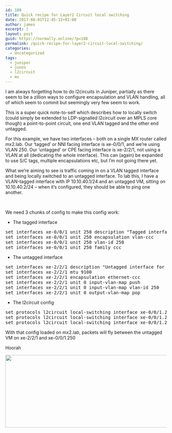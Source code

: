 ```yaml
---
id: 188
title: Quick recipe for Layer2 Circuit local switching
date: 2017-08-01T12:45:12+01:00
author: james
excerpt: |
layout: post
guid: https://normally.online/?p=188
permalink: /quick-recipe-for-layer2-circuit-local-switching/
categories:
  - Uncategorized
tags:
  - juniper
  - junos
  - l2circuit
  - mx
---
```

I am always forgetting how to do l2circuits in Juniper, partially as there seem to be a zillion ways to configure encapsulation and VLAN handling, all of which seem to commit but seemingly very few seem to work.

This is a super quick note-to-self which describes how to locally switch (could simply be extended to LDP-signalled l2circuit over an MPLS core though) a point-to-point circuit, one end VLAN tagged and the other end untagged.

For this example, we have two interfaces &#8211; both on a single MX router called mx2.lab. Our &#8216;tagged&#8217; or NNI facing interface is xe-0/0/1, and we&#8217;re using VLAN 250. Our &#8216;untagged&#8217; or CPE facing interface is xe-2/2/1, not using a VLAN at all (dedicating the whole interface). This can (again) be expanded to use S/C tags, multiple encapsulations etc, but I&#8217;m not going there yet.

What we&#8217;re aiming to see is traffic coming in on a VLAN tagged interface and being locally switched to an untagged interface. To lab this, I have a VLAN-tagged interface with IP 10.10.40.1/24 and an untagged VM, sitting on 10.10.40.2/24 &#8211; when it&#8217;s configured, they should be able to ping one another.

&nbsp;

We need 3 chunks of config to make this config work:

  * The tagged interface

<pre class="lang:default decode:true">set interfaces xe-0/0/1 unit 250 description "Tagged interface for L2Circuit Test"
set interfaces xe-0/0/1 unit 250 encapsulation vlan-ccc
set interfaces xe-0/0/1 unit 250 vlan-id 250
set interfaces xe-0/0/1 unit 250 family ccc</pre>

  * The untagged interface

<pre class="lang:default decode:true">set interfaces xe-2/2/1 description "Untagged interface for L2Circuit Test"
set interfaces xe-2/2/1 mtu 9100
set interfaces xe-2/2/1 encapsulation ethernet-ccc
set interfaces xe-2/2/1 unit 0 input-vlan-map push
set interfaces xe-2/2/1 unit 0 input-vlan-map vlan-id 250
set interfaces xe-2/2/1 unit 0 output-vlan-map pop</pre>

  * The l2circuit config

<pre class="lang:default decode:true">set protocols l2circuit local-switching interface xe-0/0/1.250 end-interface interface xe-2/2/1.0
set protocols l2circuit local-switching interface xe-0/0/1.250 ignore-encapsulation-mismatch
set protocols l2circuit local-switching interface xe-0/0/1.250 ignore-mtu-mismatch
</pre>

With that config loaded on mx2.lab, packets will fly between the untagged VM on xe-2/2/1 and xe-0/0/1.250

Hoorah

<img loading="lazy" class="alignnone size-full wp-image-191" src="https://i0.wp.com/blog.dical.org/wp-content/uploads/2017/08/l2circuit-ping.png?resize=580%2C226&#038;ssl=1" alt="" width="580" height="226" srcset="https://i0.wp.com/blog.dical.org/wp-content/uploads/2017/08/l2circuit-ping.png?w=580&ssl=1 580w, https://i0.wp.com/blog.dical.org/wp-content/uploads/2017/08/l2circuit-ping.png?resize=300%2C117&ssl=1 300w" sizes="(max-width: 580px) 85vw, 580px" data-recalc-dims="1" />